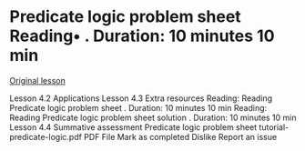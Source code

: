 # Predicate logic problem sheet Reading• . Duration: 10 minutes 10 min

[Original lesson](https://www.coursera.org/learn/uol-discrete-mathematics/supplement/4p1qO/predicate-logic-problem-sheet)

Lesson 4.2 Applications Lesson 4.3 Extra resources Reading: Reading Predicate logic problem sheet . Duration: 10 minutes 10 min Reading: Reading Predicate logic problem sheet solution . Duration: 10 minutes 10 min Lesson 4.4 Summative assessment Predicate logic problem sheet tutorial-predicate-logic.pdf PDF File Mark as completed Dislike Report an issue

